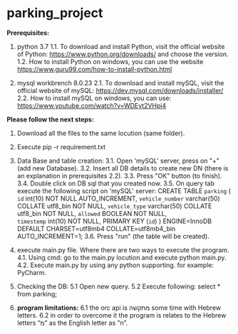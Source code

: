 # parking_project

**Prerequisites:**
1. python 3.7
  1.1. To download and install Python, visit the official website of Python: https://www.python.org/downloads/ and choose the version.
  1.2. How to install Python on windows, you can use the website https://www.guru99.com/how-to-install-python.html

2. mysql workbrench 8.0.23
  2.1. To download and install mySQL, visit the official website of mySQL: https://dev.mysql.com/downloads/installer/
  2.2. How to install mySQL on windows, you can use: https://www.youtube.com/watch?v=WDEyt2VHpj4


**Please follow the next steps:**
1. Download all the files to the same locution (same folder).

2. Execute pip -r requirement.txt

3. Data Base and table creation:
  3.1. Open 'mySQL' server, press on "+" (add new Database).
  3.2. Insert all DB details to create new DN (there is an explanation in prerequisites 2.2).
  3.3. Press "OK" button (to finish).
  3.4. Double click on DB sql that you created now.
  3.5. On query tab execute the following script on 'mySQL' server:
       CREATE TABLE `parking` (
        `id` int(10) NOT NULL AUTO_INCREMENT,
        `vehicle_number` varchar(50) COLLATE utf8_bin NOT NULL,
        `vehicle_type` varchar(50) COLLATE utf8_bin NOT NULL,
        `allowed` BOOLEAN NOT NULL,  
        `timestemp` int(10) NOT NULL,
        PRIMARY KEY (`id`)
        ) ENGINE=InnoDB DEFAULT CHARSET=utf8mb4 COLLATE=utf8mb4_bin
        AUTO_INCREMENT=1;
  3.6. Press "run" (the table will be created).

4. execute main.py file.
   Where there are two ways to execute the program.
  4.1. Using cmd: go to the main.py locution and execute python main.py.
  4.2. Execute main.py by using any python supporting. 
       for example: PyCharm.
       
5. Checking the DB:
  5.1 Open new query.
  5.2 Execute following:
      select * 
      from parking;
      
6. **program limitations:**
  6.1 the orc api is מתקשה some time with Hebrew letters.
  6.2 in order to overcome it the program is relates to the Hebrew letters “מ” as the English letter as "n”.


